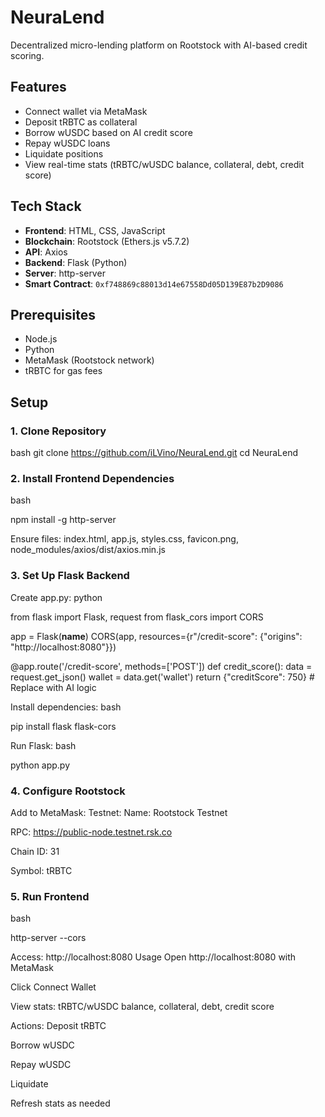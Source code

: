 # NeuraLend

Decentralized micro-lending platform on Rootstock with AI-based credit scoring.

## Features
- Connect wallet via MetaMask
- Deposit tRBTC as collateral
- Borrow wUSDC based on AI credit score
- Repay wUSDC loans
- Liquidate positions
- View real-time stats (tRBTC/wUSDC balance, collateral, debt, credit score)

## Tech Stack
- **Frontend**: HTML, CSS, JavaScript
- **Blockchain**: Rootstock (Ethers.js v5.7.2)
- **API**: Axios
- **Backend**: Flask (Python)
- **Server**: http-server
- **Smart Contract**: `0xf748869c88013d14e67558Dd05D139E87b2D9086`

## Prerequisites
- Node.js
- Python
- MetaMask (Rootstock network)
- tRBTC for gas fees

## Setup

### 1. Clone Repository

bash
git clone https://github.com/iLVino/NeuraLend.git
cd NeuraLend

### 2. Install Frontend Dependencies
bash

npm install -g http-server

Ensure files: index.html, app.js, styles.css, favicon.png, node_modules/axios/dist/axios.min.js
### 3. Set Up Flask Backend
Create app.py:
python

from flask import Flask, request
from flask_cors import CORS

app = Flask(__name__)
CORS(app, resources={r"/credit-score": {"origins": "http://localhost:8080"}})

@app.route('/credit-score', methods=['POST'])
def credit_score():
    data = request.get_json()
    wallet = data.get('wallet')
    return {"creditScore": 750}  # Replace with AI logic

Install dependencies:
bash

pip install flask flask-cors

Run Flask:
bash

python app.py

### 4. Configure Rootstock
Add to MetaMask:
Testnet:
Name: Rootstock Testnet

RPC: https://public-node.testnet.rsk.co

Chain ID: 31

Symbol: tRBTC

### 5. Run Frontend
bash

http-server --cors

Access: http://localhost:8080
Usage
Open http://localhost:8080 with MetaMask

Click Connect Wallet

View stats: tRBTC/wUSDC balance, collateral, debt, credit score

Actions:
Deposit tRBTC

Borrow wUSDC

Repay wUSDC

Liquidate

Refresh stats as needed


